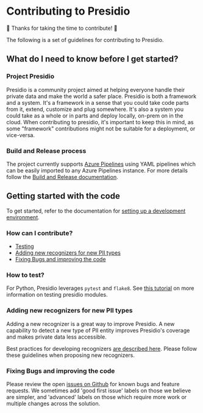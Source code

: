 # Contributing to Presidio

:tada: Thanks for taking the time to contribute! :tada:

The following is a set of guidelines for contributing to Presidio.

## What do I need to know before I get started?

### Project Presidio

Presidio is a community project aimed at helping everyone handle their private data and make the world a safer place.
Presidio is both a framework and a system. It's a framework in a sense that you could take code parts from it, extend, customize and plug somewhere. It's also a system you could take as a whole or in parts and deploy locally, on-prem on in the cloud.
When contributing to presidio, it's important to keep this in mind, as some "framework" contributions might not be suitable for a deployment, or vice-versa.

### Build and Release process

The project currently supports [Azure Pipelines](https://azure.microsoft.com/en-us/services/devops/pipelines/) using YAML pipelines which can be easily imported to any Azure Pipelines instance.
For more details follow the [Build and Release documentation](docs/build_release.md).

## Getting started with the code

To get started, refer to the documentation for [setting up a development environment](docs/development.md).

### How can I contribute?

-   [Testing](#how-to-test)
-   [Adding new recognizers for new PII types](#adding-new-recognizers-for-new-pii-types)
-   [Fixing Bugs and improving the code](#fixing-bugs-and-improving-the-code)

### How to test?

For Python, Presidio leverages `pytest` and `flake8`. See [this tutorial](docs/development.md#testing) on more information on testing presidio modules.

### Adding new recognizers for new PII types

Adding a new recognizer is a great way to improve Presidio. A new capability to detect a new type of PII entity improves Presidio's coverage and makes private data less accessible.

Best practices for developing recognizers [are described here](docs/analyzer/developing_recognizers.md). Please follow these guidelines when proposing new recognizers.

### Fixing Bugs and improving the code

Please review the open [issues on Github](https://github.com/microsoft/presidio/issues) for known bugs and feature requests. We sometimes add 'good first issue' labels on those we believe are simpler, and 'advanced' labels on those which require more work or multiple changes across the solution.
